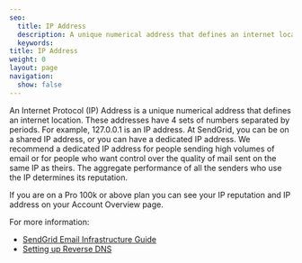 ```yaml
---
seo:
  title: IP Address
  description: A unique numerical address that defines an internet location.
  keywords:
title: IP Address
weight: 0
layout: page
navigation:
  show: false
---
```


An Internet Protocol (IP) Address is a unique numerical address that defines an internet location. These addresses have 4 sets of numbers separated by periods. For example, 127.0.0.1 is an IP address. At SendGrid, you can be on a shared IP address, or you can have a dedicated IP address. We recommend a dedicated IP address for people sending high volumes of email or for people who want control over the quality of mail sent on the same IP as theirs. The aggregate performance of all the senders who use the IP determines its reputation.

<call-out>

If you are on a Pro 100k or above plan you can see your IP reputation and IP address on your Account Overview page.

</call-out>

For more information:

* [SendGrid Email Infrastructure Guide](https://go.sendgrid.com/SendGrid-Infrastructure-Guide.html?mc=Direct&mcd=https://sendgrid.com/docs/)
* [Setting up Reverse DNS]({{root_url}}/ui/sending-email/how-to-set-up-reverse-dns/)
